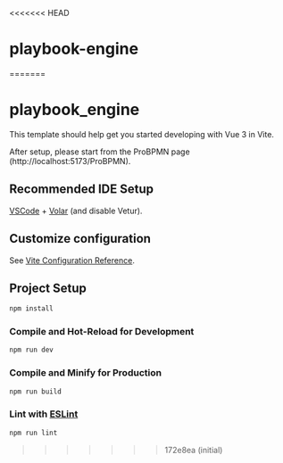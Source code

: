 <<<<<<< HEAD
# playbook-engine
=======
# playbook_engine

This template should help get you started developing with Vue 3 in Vite.

After setup, please start from the ProBPMN page (http://localhost:5173/ProBPMN).

## Recommended IDE Setup

[VSCode](https://code.visualstudio.com/) + [Volar](https://marketplace.visualstudio.com/items?itemName=Vue.volar) (and disable Vetur).

## Customize configuration

See [Vite Configuration Reference](https://vite.dev/config/).

## Project Setup

```sh
npm install
```

### Compile and Hot-Reload for Development

```sh
npm run dev
```

### Compile and Minify for Production

```sh
npm run build
```

### Lint with [ESLint](https://eslint.org/)

```sh
npm run lint
```
>>>>>>> 172e8ea (initial)
